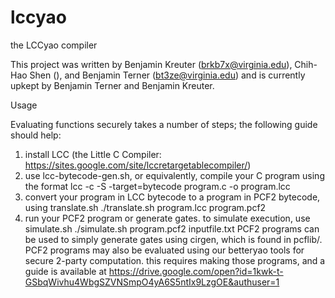 lccyao
======

the LCCyao compiler

This project was written by Benjamin Kreuter (brkb7x@virginia.edu), Chih-Hao Shen (), and Benjamin Terner (bt3ze@virginia.edu) and is currently upkept by Benjamin Terner and Benjamin Kreuter.

Usage

Evaluating functions securely takes a number of steps; the following guide should help:

1. install LCC (the Little C Compiler: https://sites.google.com/site/lccretargetablecompiler/)
2. use lcc-bytecode-gen.sh, or equivalently, compile your C program using the format
   lcc -c -S -target=bytecode program.c -o program.lcc
3. convert your program in LCC bytecode to a program in PCF2 bytecode, using translate.sh
   ./translate.sh program.lcc program.pcf2
4. run your PCF2 program or generate gates. to simulate execution, use simulate.sh
   ./simulate.sh program.pcf2 inputfile.txt
PCF2 programs can be used to simply generate gates using cirgen, which is found in pcflib/.  
PCF2 programs may also be evaluated using our betteryao tools for secure 2-party computation. this requires making those programs, and a guide is available at https://drive.google.com/open?id=1kwk-t-GSbqWivhu4WbgSZVNSmpO4yA6S5ntIx9LzgOE&authuser=1 
